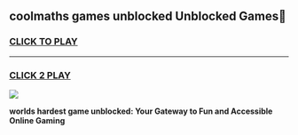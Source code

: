 
## coolmaths games unblocked Unblocked Games👋
<h3>
<a href="https://premium.freeplayer.one?title=coolmaths_games_unblocked&ref=16F">CLICK TO PLAY</a></h3>
<hr>

<h3>
<a href="https://premium.freeplayer.one?title=coolmaths_games_unblocked&ref=16F">CLICK 2 PLAY</a>
  
</h3>

<a href="https://premium.freeplayer.one?title=coolmaths_games_unblocked&ref=16F/"><img src="https://clearcache.store/games.png"></a>


**worlds hardest game unblocked: Your Gateway to Fun and Accessible Online Gaming**
